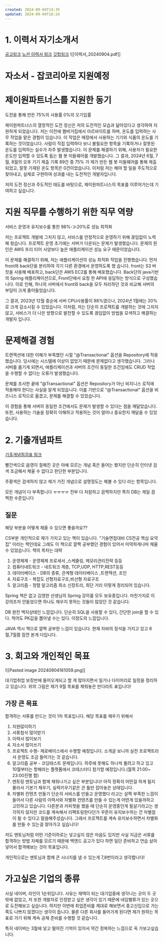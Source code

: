 ```yaml
---
created: 2024-09-04T14:35
updated: 2024-09-04T16:24
---
```

# 1. 이력서 자기소개서
[공고링크](https://www.jobkorea.co.kr/Recruit/GI_Read/45458370?Oem_Code=C1&sc=66)
[노션 이력서 링크](https://yellta.notion.site/206f5cecd582405ca0ded039335c74d0?pvs=4)
[깃헙링크](https://github.com/yellTa)
![[이력서_20240904.pdf]]
# 자소서 - 잡코리아로 지원예정
# 제이원파트너스를 지원한 동기

도전을 통해 만든 75%의 사용률 0%의 오기입률

제이원파트너스의 열정적인 도전 정신은 저의 도전적인 모습과 닮아있다고 생각하여 지원하게 되었습니다. 저는 이전에 햄버거집에서 아르바이트를 하며, 온도를 입력하는 사무 작업을 맡은 경험이 있습니다. 이 작업은 매장에서 사용하는 기기와 식품의 온도를 기록하는 것이었습니다. 사람이 직접 입력하다 보니 불필요한 항목을 기록하거나 잘못된 온도를 입력하는 실수가 자주 발생했습니다. 이 문제를 해결하기 위해, 사용자가 필요한 온도만 입력할 수 있도록 돕는 웹 봇 미들웨어를 개발했습니다. 그 결과, 2024년 6월, 7월, 8월의 오후 기기 제출 기록 89건 중 75% 가 제가 만든 웹 봇 미들웨어를 통해 제출되었고, 잘못 기재된 온도 항목은 0건이었습니다. 이처럼 저는 해야 할 일을 주도적으로 찾아내고, 실제로 구현하여 성과를 내는 도전적인 개발자입니다.

저의 도전 정신과 주도적인 태도를 바탕으로, 제이원파트너스의 목표를 이루어가는데 기여하고 싶습니다.

# 지원 직무를 수행하기 위한 직무 역량

서비스 운영과 유지보수를 통한 98%-≫20%로 성능 최적화

저는 프로젝트 개발에 그치지 않고, 서비스를 안정적으로 운영하기 위해 끊임없이 노력해 왔습니다. 프로젝트 운영 초기에는 서버가 다운되는 문제가 발생했습니다. 문제의 원인은 AWS 프리 티어 사양보다 높은 애플리케이션 성능 요구 때문이었습니다.

이 문제를 해결하기 위해, 저는 애플리케이션의 성능 최적화 작업을 진행했습니다. 먼저 front와 back단을 분리하여 각기 다른 환경에서 운영하도록 했 습니다. front는 S3 버킷을 사용해 배포하고, back단은 AWS EC2를 통해 배포했습니다. Back단의 java기반의 Spring 애플리케이션으로, Front단에서 요청 한 API에 응답하는 방식으로 구성했습니다. 이로 인해, 하나의 서버에서 front와 back을 모두 처리하던 것과 비교해 서버의 부담이 크게 줄어들었습니다.

그 결과, 2023년 12월 중순에 서버 CPU사용률이 98%였으나, 2024년 1월에는 20%로 크게 감소시킬 수 있었습니다. 이처럼, 저는 단순히 프로젝트를 개발하는 것에 그치지 않고, 서비스가 더 나은 방향으로 발전할 수 있도록 끊임없이 방법을 모색하고 해결하는 개발자 입니다.

# 문제해결 경험
트랜잭션에 대한 이해가 부족했던 시절 "@Transactional" 옵션을 Repository에 적용했습니다. 당시에는 시스템에 이상이 없었기 때문에 문제없다고 생각했습니다. 그러나 서버를 옮기게 되면서, 애플리케이션과 서버의 조건이 동일한 조건임에도 CRUD 작업을 수행할 수 없다는 오류가 발생했습니다.

문제를 조사한 끝에 "@Transactional" 옵션은 Repository가 아닌 비지니스 로직에 적용해야 한다는 사실을 알게 되었습니다. 이를 기반으로 "@Transactional" 옵션을 비즈니스 로직으로 옮겼고, 문제를 해결할 수 있었습니다.

이 경험을 통해 서버의 동일한 조건에서도 문제가 발생할 수 있다는 점을 깨달았습니다. 또한, 사용하는 기술을 정확히 이해하고 적용하는 것이 얼마나 중요한지 깨달을 수 있었습니다.


# 2. 기출개념파트
[기출개념점검표 링크](https://docs.google.com/spreadsheets/d/1DL-9ToYGv4IPVdyABrpQCoLqm3iHaH3cRXw7mLBpTlw/edit?usp=sharing)

빨간색으로 음영이 칠해진 곳은 아예 모르는 개념 혹은 들어는 봤지만 단순히 인터넷 검색 조금해서 채울 수 없다고 판단한 부분입니다. 

주황색은 검색하지 않고 제가 가진 개념으로 설명정도는 해볼 수 있다 라는 항목입니다. 

모든 개념이 다 부족합니다 ㅠㅠㅠㅠ 전부 다 처참하고 끔찍하지만 특히 DB는 제일 끔찍한 수준입니다

## 질문
해당 부분을 어떻게 채울 수 있으면 좋을까요??

CS부분
개인적으로 제가 가지고 있는 책이 있습니다. "기술면접대비 CS전공 핵심 요약집" 이라는 책인데요 그래도 이 책으로 깔짝 공부했던 경험이 있어서 미약하게나마 채울 수 있었습니다.
책의 목차는 대략
1. 운영체제 - 운영체제 프로세서 ,스케줄링, 메모리관리전략 등등
2. 컴퓨터네트워크 - 네트워크 계층, TCP,UDP, HTTP,REST등등
3. 데이터베이스 -  DB의 종류, 관계형 데이터베이스 ,트랜잭션, 조인
4. 자료구조 - 복잡도 선형자료구조,비선형 자료구조
5. 알고리즘 - 정렬 알고리즘 최소 신장트리, 최단 거리
이렇게 정리되어 있습니다.

Spring
책은 없고 김영한 선생님의 Spring 강의를 모두 보유중입니다. 마찬가지로 이 강의조차 안들었으면 하나도 채우지 못하는 것들이 많았던 것 같습니다.

DB
 완전 백지상태인 느낌입니다. 단순히 SQL을 사용할 수 있다, 간단한 join을 할 수 있다. 적어도 PK값을 뽑아낼 수는 있다. 이정도의 느낌입니다.

JAVA
역시 책으로 깔짝 공부한 느낌이 있습니다. 현재 자바의 정석을 가지고 있고 6월,7월쯤 잠깐 본게 다입니다. 
# 3. 회고와 개인적인 목표
![[Pasted image 20240904161059.png]]

대기업취업 보장반에 들어오게되고 할 게 많아지면서 일기나 다이어리로 일정을 정리하고 있습니다. 위의 그림은 제가 9월 목표를 채워놓은 만다라트 표입니다!

## 가장 큰 목표 
합격하는 서류를 만드는 것이 1차 목표입니다. 
해당 목표를 채우기 위해서
1. 지원많이하기
2. 서류첨삭 많이받기
3. 이력서 많이보기
4. 자소서 많이쓰기
5. 프로젝트 수행- 제로베이스에서 수행할 예정입니다. 소개글 보니까 실전 프로젝트라서 운영도 조금 들어가는 것 같습니다.
6. 알고리즘 공부 - 코딩테스트 문제입니다. 하루에 못해도 하나씩 풀려고 하고 있고 10월부터는 항해라는 플랫폼에서 코테스터디 참가할 예정입니다.(월목 21:00~ 23:00진행 함)
7. 멘토링
   멘토님과 함께 채워나가고 싶은 부분입니다! 아직 정확히 어떤걸 하게 될지 몰라서 
   기본기 채우기, 실력키우기같은 큰 틀만 잡아놓은 상태입니다.
8. 차별화 컨텐츠 만들기
   단순히 서비스를 만들고 운영했다 라고는 살짝 부족한 느낌이 들어서 다른 사람의 이력서와 차별화 컨텐츠를 만들 수 있는게 어떤게 있을까하고 고민하고 있습니다. 다른분과 커피챗을 했을 때 단순히 운영중인게 필살기라고는 생각하지 않지만 코드를 계속해서 리팩토링한다던가 꾸준이 유지보수하는 건 차별점이 될 수 있다고 말씀해주셨습니다. 그래서 프로젝트를 계속 유지보수하면서 차별화를 만들 수 있는걸 찾아가고 싶습니다!

저도 멘토님처럼 어떤 기준이하로는 넣고싶지 않은 마음도 있지만 사실 지금은 서류를 합격하는 방법 자체를 모르기 때문에 백엔드 공고가 있다 하면 일단 준비하고 연습 삼아 넣어서 합격해보는 것이 목표입니다. 

개인적으로는 멘토님과 함께 큰 시너지를 낼 수 있는게 7,8번이라고 생각합니다! 
# 가고싶은 기업의 종류
사실 네이버, 라인이 1순위입니다. 사유는 재택이 되는 대기업중에 생각나는 곳이 두 곳밖에 없었고, 저 또한 개발자로 인정받고 싶은 생각이 있기 때문에 네임벨류가 있는 곳으로 도전해보고 싶습니다. 하지만 이번에 취업준비를 제대로 해보면서 중고신입으로 가는 쪽도 나쁘지 않겠다는 생각이 듭니다. 물론 다른 회사를 들어가게 된다면 제가 원하는 목표로 가기 위해 계속 공채 준비를 수행할 것 같습니다. 

특히 네이버는 3월에 넣고 떨어진 기억이 있어서 약간 정복하는 느낌으로 꼭 가보고싶습니다. 







